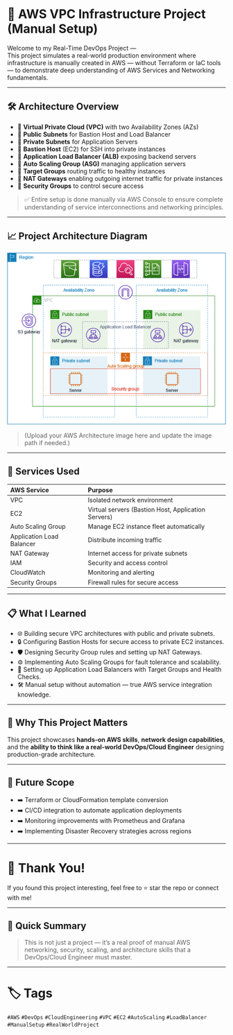 # 🚀 AWS VPC Infrastructure Project (Manual Setup)

Welcome to my Real-Time DevOps Project —  
This project simulates a real-world production environment where infrastructure is manually created in AWS — without Terraform or IaC tools — to demonstrate deep understanding of AWS Services and Networking fundamentals.

---

## 🛠️ Architecture Overview

- 🔹 **Virtual Private Cloud (VPC)** with two Availability Zones (AZs)
- 🔹 **Public Subnets** for Bastion Host and Load Balancer
- 🔹 **Private Subnets** for Application Servers
- 🔹 **Bastion Host** (EC2) for SSH into private instances
- 🔹 **Application Load Balancer (ALB)** exposing backend servers
- 🔹 **Auto Scaling Group (ASG)** managing application servers
- 🔹 **Target Groups** routing traffic to healthy instances
- 🔹 **NAT Gateways** enabling outgoing internet traffic for private instances
- 🔹 **Security Groups** to control secure access

> ✅ Entire setup is done manually via AWS Console to ensure complete understanding of service interconnections and networking principles.

---

## 📈 Project Architecture Diagram

![AWS VPC Architecture](./vpc.png)

> (Upload your AWS Architecture image here and update the image path if needed.)

---

## 🧩 Services Used

| AWS Service | Purpose |
| :--- | :--- |
| VPC | Isolated network environment |
| EC2 | Virtual servers (Bastion Host, Application Servers) |
| Auto Scaling Group | Manage EC2 instance fleet automatically |
| Application Load Balancer | Distribute incoming traffic |
| NAT Gateway | Internet access for private subnets |
| IAM | Security and access control |
| CloudWatch | Monitoring and alerting |
| Security Groups | Firewall rules for secure access |

---

## 📋 What I Learned

- 🌐 Building secure VPC architectures with public and private subnets.
- 🔒 Configuring Bastion Hosts for secure access to private EC2 instances.
- 🛡️ Designing Security Group rules and setting up NAT Gateways.
- ⚙️ Implementing Auto Scaling Groups for fault tolerance and scalability.
- 🚀 Setting up Application Load Balancers with Target Groups and Health Checks.
- 🛠️ Manual setup without automation — true AWS service integration knowledge.

---

## 🎯 Why This Project Matters

This project showcases **hands-on AWS skills**, **network design capabilities**, and the **ability to think like a real-world DevOps/Cloud Engineer** designing production-grade architecture.

---

## 📎 Future Scope

- ➡️ Terraform or CloudFormation template conversion
- ➡️ CI/CD integration to automate application deployments
- ➡️ Monitoring improvements with Prometheus and Grafana
- ➡️ Implementing Disaster Recovery strategies across regions

---

# 🌟 Thank You!

If you found this project interesting, feel free to ⭐ star the repo or connect with me!

---

## 🚀 Quick Summary

> This is not just a project — it’s a real proof of manual AWS networking, security, scaling, and architecture skills that a DevOps/Cloud Engineer must master.

---

# 🏷️ Tags

`#AWS` `#DevOps` `#CloudEngineering` `#VPC` `#EC2` `#AutoScaling` `#LoadBalancer` `#ManualSetup` `#RealWorldProject`

